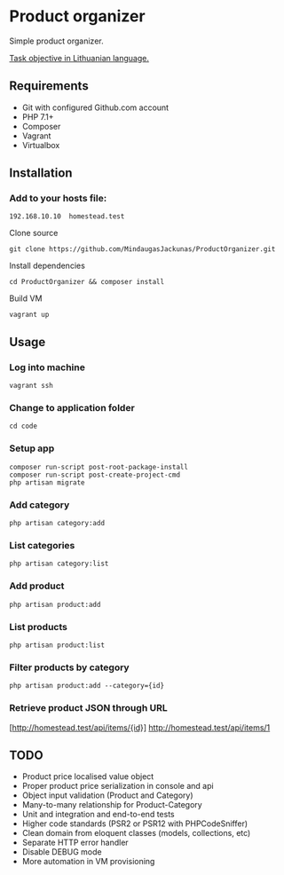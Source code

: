 # Product organizer

Simple product organizer.

[Task objective in Lithuanian language.](task.md)

## Requirements

* Git with configured Github.com account
* PHP 7.1+
* Composer
* Vagrant
* Virtualbox

## Installation

### Add to your hosts file:

```
192.168.10.10  homestead.test
```

Clone source

```
git clone https://github.com/MindaugasJackunas/ProductOrganizer.git
```

Install dependencies

```
cd ProductOrganizer && composer install
```

Build VM

```
vagrant up
```

## Usage

### Log into machine

```
vagrant ssh
```

### Change to application folder

```
cd code
```

### Setup app

```
composer run-script post-root-package-install
composer run-script post-create-project-cmd
php artisan migrate
```

### Add category

```
php artisan category:add
```

### List categories

```
php artisan category:list
```

### Add product

```
php artisan product:add
```

### List products

```
php artisan product:list
```

### Filter products by category

```
php artisan product:add --category={id}
```

### Retrieve product JSON through URL

[http://homestead.test/api/items/{id}] http://homestead.test/api/items/1

## TODO

* Product price localised value object
* Proper product price serialization in console and api
* Object input validation (Product and Category)
* Many-to-many relationship for Product-Category
* Unit and integration and end-to-end tests
* Higher code standards (PSR2 or PSR12 with PHPCodeSniffer)
* Clean domain from eloquent classes (models, collections, etc)
* Separate HTTP error handler
* Disable DEBUG mode
* More automation in VM provisioning